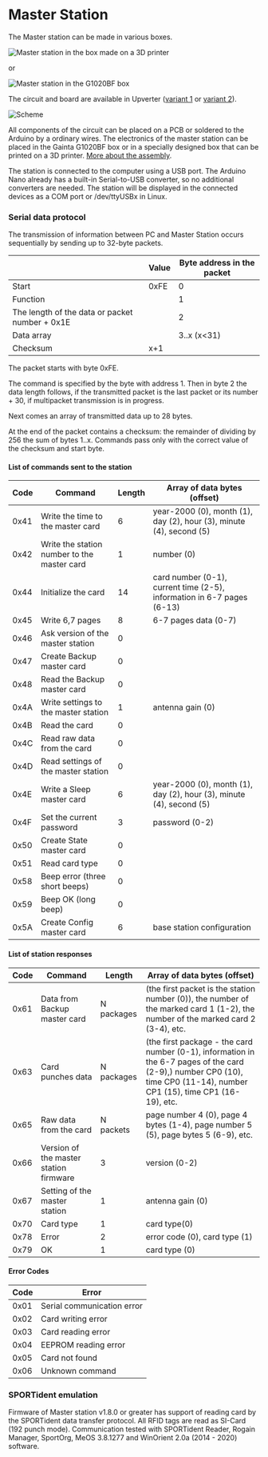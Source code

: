 # Master Station

The Master station can be made in various boxes.

![](/Images/MasterStation1.jpg?raw=true "Master station in the box made on a 3D printer")

or

![](/Images/w06.jpg?raw=true "Master station in the G1020BF box")

The circuit and board are available in Upverter ([variant 1](https://upverter.com/AlexanderVolikov/3fc0efdb2586988d/Sportiduino-reading-stantion/) or [variant 2](https://upverter.com/design/syakimov/4f7ec0e2d3b9c4e9/sportiduino-master-station/)).

![](/hardware/MasterStation/usb/Scheme.PNG?raw=true "Scheme")

All components of the circuit can be placed on a PCB or soldered to the Arduino by a ordinary wires.
The electronics of the master station can be placed in the Gainta G1020BF box or in a specially designed box that can be printed on a 3D printer.
[More about the assembly](MasterStationAssembly.md).

The station is connected to the computer using a USB port.
The Arduino Nano already has a built-in Serial-to-USB converter, so no additional converters are needed.
The station will be displayed in the connected devices as a COM port or /dev/ttyUSBx in Linux.

### Serial data protocol

The transmission of information between PC and Master Station occurs sequentially by sending up to 32-byte packets.

| | Value | Byte address in the packet |
| --- | --- | --- |
| Start | 0xFE | 0 |
| Function | | 1 |
| The length of the data or packet number + 0x1E | | 2 |
| Data array | | 3..x (x<31) |
| Checksum | x+1 |

The packet starts with byte 0xFE.

The command is specified by the byte with address 1.
Then in byte 2 the data length follows, if the transmitted packet is the last packet or its number + 30, if multipacket transmission is in progress.

Next comes an array of transmitted data up to 28 bytes.

At the end of the packet contains a checksum: the remainder of dividing by 256 the sum of bytes 1..x.
Commands pass only with the correct value of the checksum and start byte.

#### List of commands sent to the station

| Code | Command | Length | Array of data bytes (offset) |
| --- | --- | --- | --- |
| 0x41 | Write the time to the master card | 6 | year-2000 (0), month (1), day (2), hour (3), minute (4), second (5)
| 0x42 | Write the station number to the master card | 1 | number (0)
| 0x44 | Initialize the card | 14 | card number (0-1), current time (2-5), information in 6-7 pages (6-13)
| 0x45 | Write 6,7 pages | 8 | 6-7 pages data (0-7)
| 0x46 | Ask version of the master station | 0 |
| 0x47 | Create Backup master card | 0 |
| 0x48 | Read the Backup master card | 0 |
| 0x4A | Write settings to the master station | 1 | antenna gain (0)
| 0x4B | Read the card | 0 |
| 0x4C | Read raw data from the card | 0 |
| 0x4D | Read settings of the master station | 0 |
| 0x4E | Write a Sleep master card | 6 | year-2000 (0), month (1), day (2), hour (3), minute (4), second (5)
| 0x4F | Set the current password | 3 | password (0-2)
| 0x50 | Create State master card | 0 |
| 0x51 | Read card type | 0 |
| 0x58 | Beep error (three short beeps) | 0 |
| 0x59 | Beep OK (long beep) | 0 |
| 0x5A | Create Config master card | 6 | base station configuration

#### List of station responses

| Code | Command | Length | Array of data bytes (offset) |
| --- | --- | --- | --- |
| 0x61 | Data from Backup master card | N packages | (the first packet is the station number (0)), the number of the marked card 1 (1-2), the number of the marked card 2 (3-4), etc.
| 0x63 | Card punches data | N packages | (the first package - the card number (0-1), information in the 6-7 pages of the card (2-9),) number CP0 (10), time CP0 (11-14), number CP1 (15), time CP1 (16-19), etc.
| 0x65 | Raw data from the card | N packets | page number 4 (0), page 4 bytes (1-4), page number 5 (5), page bytes 5 (6-9), etc.
| 0x66 | Version of the master station firmware | 3 | version (0-2)
| 0x67 | Setting of the master station | 1 | antenna gain (0)
| 0x70 | Card type | 1 | card type(0)
| 0x78 | Error | 2 | error code (0), card type (1)
| 0x79 | OK | 1 | card type (0)

#### Error Codes

| Code | Error |
| --- | --- |
| 0x01 | Serial communication error
| 0x02 | Card writing error
| 0x03 | Card reading error
| 0x04 | EEPROM reading error
| 0x05 | Card not found
| 0x06 | Unknown command

### SPORTident emulation

Firmware of Master station v1.8.0 or greater has support of reading card by the SPORTident data transfer protocol.
All RFID tags are read as SI-Card (192 punch mode).
Communication tested with SPORTident Reader, Rogain Manager, SportOrg, MeOS 3.8.1277 and WinOrient 2.0a (2014 - 2020) software.


